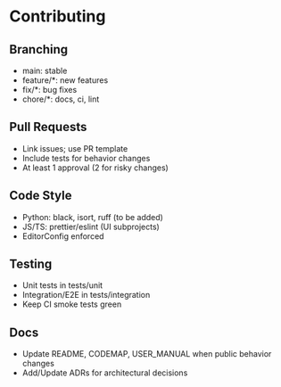 # Contributing

## Branching
- main: stable
- feature/*: new features
- fix/*: bug fixes
- chore/*: docs, ci, lint

## Pull Requests
- Link issues; use PR template
- Include tests for behavior changes
- At least 1 approval (2 for risky changes)

## Code Style
- Python: black, isort, ruff (to be added)
- JS/TS: prettier/eslint (UI subprojects)
- EditorConfig enforced

## Testing
- Unit tests in tests/unit
- Integration/E2E in tests/integration
- Keep CI smoke tests green

## Docs
- Update README, CODEMAP, USER_MANUAL when public behavior changes
- Add/Update ADRs for architectural decisions
